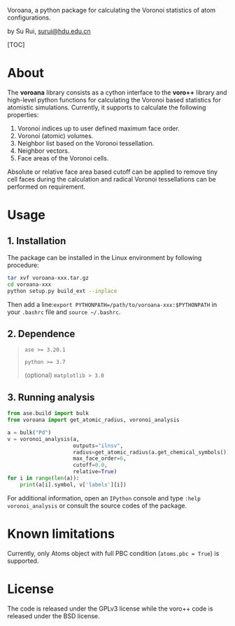 Voroana, a python package for calculating the Voronoi statistics of atom configurations.

by Su Rui, surui@hdu.edu.cn



[TOC]

#  About

The **voroana** library consists as a cython interface to the **voro++** library and high-level python functions for calculating the Voronoi based statistics for atomistic simulations. Currently, it supports to calculate the following properties:

1. Voronoi indices up to user defined maximum face order.
2. Voronoi (atomic) volumes.
3. Neighbor list based on the Voronoi tessellation.
4. Neighbor vectors.
5. Face areas of the Voronoi cells.
   

Absolute or relative face area based cutoff can be applied to remove tiny cell faces during the calculation and radical Voronoi tessellations can be performed on requirement.



# Usage

## 1. Installation

The package can be installed in the Linux environment by following procedure:

```bash
tar xvf voroana-xxx.tar.gz
cd voroana-xxx
python setup.py build_ext --inplace
```

Then add a line:`export PYTHONPATH=/path/to/voroana-xxx:$PYTHONPATH` in your `.bashrc` file and `source ~/.bashrc`.

## 2. Dependence

>`ase >= 3.20.1`
>
>`python >= 3.7`
>
>(optional) `matplotlib > 3.0`

## 3. Running analysis

```python
from ase.build import bulk
from voroana import get_atomic_radius, voronoi_analysis

a = bulk("Pd")
v = voronoi_analysis(a,
                     outputs="ilnsv",
                     radius=get_atomic_radius(a.get_chemical_symbols()),
                     max_face_order=6,
                     cutoff=0.0,
                     relative=True)
for i in range(len(a)):
    print(a[i].symbol, v['labels'][i])
```

For additional information,  open an `IPython` console and type `:help voronoi_analysis` or consult the source codes of the package.



# Known limitations

Currently, only Atoms object with full PBC condition (`atoms.pbc = True`) is supported.



# License

The code is released under the GPLv3 license while the voro++ code is released under the BSD license.



